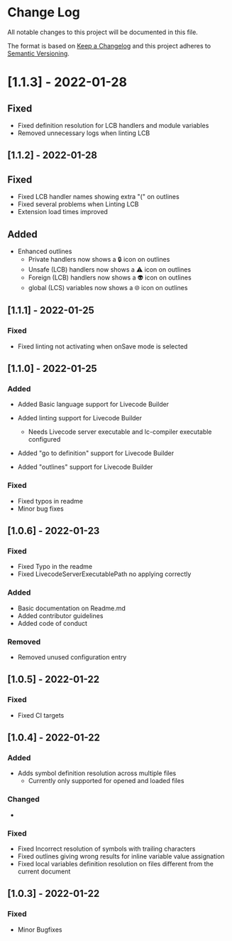 # Change Log

All notable changes to this project will be documented in this file.

The format is based on [Keep a Changelog](http://keepachangelog.com/) and this project adheres to [Semantic Versioning](http://semver.org/).

# [1.1.3] - 2022-01-28

## Fixed

- Fixed definition resolution for LCB handlers and module variables
- Removed unnecessary logs when linting LCB

## [1.1.2] - 2022-01-28

## Fixed

- Fixed LCB handler names showing extra "(" on outlines
- Fixed several problems when Linting LCB
- Extension load times improved

## Added

- Enhanced outlines
  - Private handlers now shows a 🔒 icon on outlines
  - Unsafe (LCB) handlers now shows a ⚠️ icon on outlines
  - Foreign (LCB) handlers now shows a 👽 icon on outlines
  - global (LCS) variables now shows a 🌐 icon on outlines

## [1.1.1] - 2022-01-25

### Fixed

- Fixed linting not activating when onSave mode is selected

## [1.1.0] - 2022-01-25

### Added

- Added Basic language support for Livecode Builder
- Added linting support for Livecode Builder

  - Needs Livecode server executable and lc-compiler executable configured

- Added "go to definition" support for Livecode Builder
- Added "outlines" support for Livecode Builder

### Fixed

- Fixed typos in readme
- Minor bug fixes

## [1.0.6] - 2022-01-23

### Fixed

- Fixed Typo in the readme
- Fixed LivecodeServerExecutablePath no applying correctly

### Added

- Basic documentation on Readme.md
- Added contributor guidelines
- Added code of conduct

### Removed

- Removed unused configuration entry

## [1.0.5] - 2022-01-22

### Fixed

- Fixed CI targets

## [1.0.4] - 2022-01-22

### Added

- Adds symbol definition resolution across multiple files
  - Currently only supported for opened and loaded files

### Changed

-

### Fixed

- Fixed Incorrect resolution of symbols with trailing characters
- Fixed outlines giving wrong results for inline variable value assignation
- Fixed local variables definition resolution on files different from the current document

## [1.0.3] - 2022-01-22

### Fixed

- Minor Bugfixes

